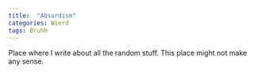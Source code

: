 ```yaml
---
title:  "Absurdism"
categories: Wierd
tags: Bruhh
---
```


Place where I write about all the random stuff. This place might not make any sense.